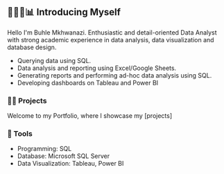 ## 🙋🏾‍♂️📊 Introducing Myself

Hello I'm Buhle Mkhwanazi. Enthusiastic and detail-oriented Data Analyst with strong academic experience in data analysis, data visualization and database design.

- Querying data using SQL.
- Data analysis and reporting using Excel/Google Sheets.
- Generating reports and performing ad-hoc data analysis using SQL.
- Developing dashboards on Tableau and Power BI

### 👨‍💻 Projects

Welcome to my Portfolio, where I showcase my [projects]

### 🧰 Tools

- Programming: SQL
- Database: Microsoft SQL Server
- Data Visualization: Tableau, Power BI
